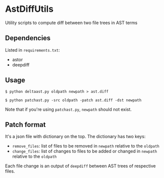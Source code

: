 # AstDiffUtils

Utility scripts to compute diff between two file trees in AST terms

## Dependencies

Listed in `requirements.txt`:

* astor
* deepdiff

## Usage

```
$ python deltaast.py oldpath newpath > ast.diff

$ python patchast.py -src oldpath -patch ast.diff -dst newpath
```

Note that if you're using `patchast.py`, `newpath` should not exist.

## Patch format

It's a json file with dictionary on the top.  The dictionary has two keys:

* `remove_files`: list of files to be removed in `newpath` relative to the `oldpath`
* `change_files`: list of changes to files to be added or changed in `newpath` relative to the `oldpath`

Each file change is an output of `deepdiff` between AST trees of respective files.


